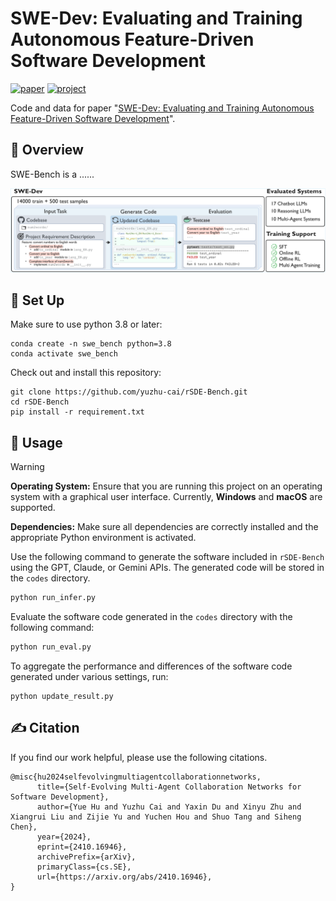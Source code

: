 # SWE-Dev: Evaluating and Training Autonomous Feature-Driven Software Development

[![paper](https://img.shields.io/badge/arXiv-Paper-<COLOR>.svg)](https://arxiv.org/abs/2410.16946)
[![project](https://img.shields.io/badge/project-Page-blue)](https://yuzhu-cai.github.io/rSDE-Bench/)

Code and data for paper "[SWE-Dev: Evaluating and Training Autonomous Feature-Driven Software Development](https://arxiv.org/abs/2410.16946)".

## 👋 Overview
SWE-Bench is a ......

<img src="static/pdfs/overview.pdf">


## 🚀 Set Up

Make sure to use python 3.8 or later:
```
conda create -n swe_bench python=3.8
conda activate swe_bench
```

Check out and install this repository:
```
git clone https://github.com/yuzhu-cai/rSDE-Bench.git
cd rSDE-Bench
pip install -r requirement.txt
```

## 💽 Usage
> [!WARNING]
> **Operating System:** Ensure that you are running this project on an operating system with a graphical user interface. Currently, **Windows** and **macOS** are supported.
> 
> **Dependencies:** Make sure all dependencies are correctly installed and the appropriate Python environment is activated.

Use the following command to generate the software included in `rSDE-Bench` using the GPT, Claude, or Gemini APIs. The generated code will be stored in the `codes` directory.

```bash
python run_infer.py
```

Evaluate the software code generated in the `codes` directory with the following command:

```bash
python run_eval.py
```

To aggregate the performance and differences of the software code generated under various settings, run:

```
python update_result.py
```


## ✍️ Citation

If you find our work helpful, please use the following citations.

```
@misc{hu2024selfevolvingmultiagentcollaborationnetworks,
      title={Self-Evolving Multi-Agent Collaboration Networks for Software Development}, 
      author={Yue Hu and Yuzhu Cai and Yaxin Du and Xinyu Zhu and Xiangrui Liu and Zijie Yu and Yuchen Hou and Shuo Tang and Siheng Chen},
      year={2024},
      eprint={2410.16946},
      archivePrefix={arXiv},
      primaryClass={cs.SE},
      url={https://arxiv.org/abs/2410.16946}, 
}
```
